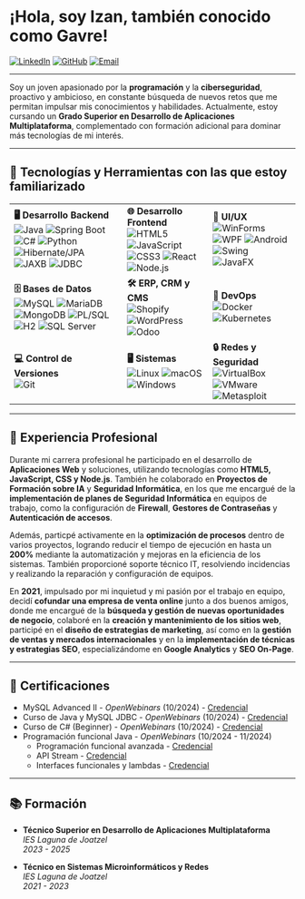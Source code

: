# ¡Hola, soy Izan, también conocido como Gavre!
[![LinkedIn](https://img.shields.io/badge/LinkedIn-0077B5?style=flat&logo=linkedin&logoColor=white&labelColor=0077B5)](https://www.linkedin.com/in/gdfizan/)
[![GitHub](https://img.shields.io/badge/GitHub-100000?style=flat&logo=github&logoColor=white&labelColor=100000)](https://github.com/g4vr3)
[![Email](https://img.shields.io/badge/Email-D14836?style=flat&logo=gmail&logoColor=white&labelColor=D14836)](mailto:gdfizan@gmail.com)

---

Soy un joven apasionado por la **programación** y la **ciberseguridad**, proactivo y ambicioso, en constante búsqueda de nuevos retos que me permitan impulsar mis conocimientos y habilidades. Actualmente, estoy cursando un **Grado Superior en Desarrollo de Aplicaciones Multiplataforma**, complementado con formación adicional para dominar más tecnologías de mi interés.

---

## 🚀 Tecnologías y Herramientas con las que estoy familiarizado

<table>
  <tr>
    <td>
      <strong>🖥️ Desarrollo Backend</strong><br>
      <img src="https://img.shields.io/badge/java-%23ED8B00.svg?style=flat&logo=openjdk&logoColor=white" alt="Java">
      <img src="https://img.shields.io/badge/Spring_Boot-6DB33F?style=flat&logo=spring-boot&logoColor=white" alt="Spring Boot">
      <img src="https://img.shields.io/badge/C%23-68217A?style=flat&logo=dotnet&logoColor=white" alt="C#">
      <img src="https://img.shields.io/badge/Python-3776AB?style=flat&logo=python&logoColor=white" alt="Python">
      <img src="https://img.shields.io/badge/Hibernate-JPA-59666C?style=flat&logo=hibernate&labelColor=003545&logoColor=white" alt="Hibernate/JPA">
      <img src="https://img.shields.io/badge/JAXB-003A56?style=flat&logo=java&logoColor=white" alt="JAXB">
      <img src="https://img.shields.io/badge/JDBC-007396?style=flat&logo=java&logoColor=white" alt="JDBC">
    </td>
    <td>
      <strong>🌐 Desarrollo Frontend</strong><br>
      <img src="https://img.shields.io/badge/HTML5-E34F26?style=flat&logo=html5&logoColor=white" alt="HTML5">
      <img src="https://img.shields.io/badge/JavaScript-323330?style=flat&logo=javascript&logoColor=F7DF1E" alt="JavaScript">
      <img src="https://img.shields.io/badge/CSS3-1572B6?style=flat&logo=css3&logoColor=white" alt="CSS3">
      <img src="https://img.shields.io/badge/React-20232A?style=flat&logo=react&logoColor=61DAFB" alt="React">
      <img src="https://img.shields.io/badge/Node.js-339933?style=flat&logo=nodedotjs&logoColor=white" alt="Node.js">
    </td>
    <td>
      <strong>📱 UI/UX</strong><br>
      <img src="https://img.shields.io/badge/WinForms-512BD4?style=flat&logo=dotnet&logoColor=white" alt="WinForms">
      <img src="https://img.shields.io/badge/WPF-0C54C2?style=flat&logo=.net&labelColor=512BD4&logoColor=white" alt="WPF">
      <img src="https://img.shields.io/badge/Android-3DDC84?style=flat&logo=android&logoColor=white" alt="Android">
      <img src="https://img.shields.io/badge/Swing-8B1A1A?style=flat&logo=java&logoColor=white" alt="Swing">
      <img src="https://img.shields.io/badge/JavaFX-25B8A1?style=flat&logo=java&logoColor=white" alt="JavaFX">
    </td>
  </tr>
  <tr>
    <td>
      <strong>🗄️ Bases de Datos</strong><br>
      <img src="https://img.shields.io/badge/MySQL-005C84?style=flat&logo=mysql&logoColor=white" alt="MySQL">
      <img src="https://img.shields.io/badge/MariaDB-003545?style=flat&logo=mariadb&logoColor=white" alt="MariaDB">
      <img src="https://img.shields.io/badge/MongoDB-47A248?style=flat&logo=mongodb&logoColor=white" alt="MongoDB">
      <img src="https://img.shields.io/badge/PL/SQL-F80000?style=flat&logo=Oracle&logoColor=white" alt="PL/SQL">
      <img src="https://img.shields.io/badge/H2-5D9B5D?style=flat&logo=java&logoColor=white" alt="H2">
      <img src="https://img.shields.io/badge/SQL_Server-CC2927?style=flat&logo=windows&logoColor=white" alt="SQL Server">
    </td>
    <td>
      <strong>🛠️ ERP, CRM y CMS</strong><br>
      <img src="https://img.shields.io/badge/Shopify-96BF48?style=flat&logo=shopify&logoColor=white" alt="Shopify">
      <img src="https://img.shields.io/badge/WordPress-21759B?style=flat&logo=wordpress&logoColor=white" alt="WordPress">
      <img src="https://img.shields.io/badge/Odoo-512BD4?style=flat&logo=odoo&logoColor=white" alt="Odoo">
    </td>
    <td>
      <strong>🚀 DevOps</strong><br>
      <img src="https://img.shields.io/badge/Docker-2496ED?style=flat&logo=docker&logoColor=white" alt="Docker">
      <img src="https://img.shields.io/badge/Kubernetes-326CE5?style=flat&logo=kubernetes&logoColor=white" alt="Kubernetes">
    </td>
  </tr>
  <tr>
    <td>
      <strong>💻 Control de Versiones</strong><br>
      <img src="https://img.shields.io/badge/Git-F05032?style=flat&logo=git&logoColor=white" alt="Git">
    </td>
    <td>
      <strong>🖥️ Sistemas</strong><br>
      <img src="https://img.shields.io/badge/Linux-FCC624?style=flat&logo=linux&logoColor=white" alt="Linux">
      <img src="https://img.shields.io/badge/macOS-000000?style=flat&logo=apple&logoColor=white" alt="macOS">
      <img src="https://img.shields.io/badge/Windows-00A4EF?style=flat&logo=windows&logoColor=white" alt="Windows">
    </td>
    <td>
      <strong>🔒 Redes y Seguridad</strong><br>
      <img src="https://img.shields.io/badge/VirtualBox-183A61?style=flat&logo=virtualbox&logoColor=white" alt="VirtualBox">
      <img src="https://img.shields.io/badge/VMware-607078?style=flat&logo=vmware&logoColor=white" alt="VMware">
      <img src="https://img.shields.io/badge/Metasploit-EE3B3B?style=flat&logo=metasploit&logoColor=white" alt="Metasploit">
    </td>
  </tr>
</table>




---

## 💼 Experiencia Profesional

Durante mi carrera profesional he participado en el desarrollo de **Aplicaciones Web** y soluciones, utilizando tecnologías como **HTML5, JavaScript, CSS y Node.js**. También he colaborado en **Proyectos de Formación sobre IA** y **Seguridad Informática**, en los que me encargué de la **implementación de planes de Seguridad Informática** en equipos de trabajo, como la configuración de **Firewall**, **Gestores de Contraseñas** y **Autenticación de accesos**.

Además, particpé activamente en la **optimización de procesos** dentro de varios proyectos, logrando reducir el tiempo de ejecución en hasta un **200%** mediante la automatización y mejoras en la eficiencia de los sistemas. También proporcioné soporte técnico IT, resolviendo incidencias y realizando la reparación y configuración de equipos.

En **2021**, impulsado por mi inquietud y mi pasión por el trabajo en equipo, decidí **cofundar una empresa de venta online** junto a dos buenos amigos, donde me encargué de la **búsqueda y gestión de nuevas oportunidades de negocio**, colaboré en la **creación y mantenimiento de los sitios web**, participé en el **diseño de estrategias de marketing**, así como en la **gestión de ventas y mercados internacionales** y en la **implementación de técnicas y estrategias SEO**, especializándome en **Google Analytics** y **SEO On-Page**.

---

## 📜 Certificaciones 

- MySQL Advanced II - _OpenWebinars_ (10/2024) - [Credencial](https://openwebinars.net/cert/Ctww)
- Curso de Java y MySQL JDBC - _OpenWebinars_ (10/2024) - [Credencial](https://openwebinars.net/cert/1K1h)
- Curso de C# (Beginner) - _OpenWebinars_ (10/2024) - [Credencial](https://openwebinars.net/cert/sgnJ)
- Programación funcional Java - _OpenWebinars_ (10/2024 - 11/2024)
  - Programación funcional avanzada - [Credencial](https://openwebinars.net/cert/NaBn)
  - API Stream - [Credencial](https://openwebinars.net/cert/XxC6)
  - Interfaces funcionales y lambdas - [Credencial](https://openwebinars.net/cert/7xBd)

---

## 📚 Formación

- **Técnico Superior en Desarrollo de Aplicaciones Multiplataforma**  
  _IES Laguna de Joatzel_  
  _2023 - 2025_

- **Técnico en Sistemas Microinformáticos y Redes**  
  _IES Laguna de Joatzel_  
  _2021 - 2023_











